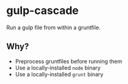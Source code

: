 gulp-cascade
============

Run a gulp file from within a gruntfile.


Why?
----
- Preprocess gruntfiles before running them
- Use a locally-installed `node` binary
- Use a locally-installed `grunt` binary